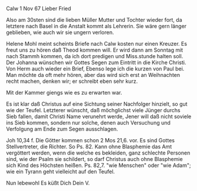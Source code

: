  Calw 1 Nov 67
Lieber Fried

Also am 30sten sind die lieben Müller Mutter und Tochter wieder fort, da letztere nach Basel in die Anstalt kommt als Lehrerin. Sie wäre gern länger geblieben, wie auch wir sie ungern verloren.

Helene Mohl meint scheints Briefe nach Calw kosten nur einen Kreuzer. Es freut uns zu hören daß Theod kommen will. Er wird dann am Sonntag mit nach Stammh kommen, da ich dort predigen und Miss.stunde halten soll. Der Johanna wünschen wir Gottes Segen zum Eintritt in die Kirche Christi. 
Von Herm auch wieder ein Brief, Ebenso lege ich die kurzen von Paul bei. Man möchte da oft mehr hören, aber das wird sich erst an Weihnachten recht machen, denken wir; er schreibt eben sehr kurz.

Mit der Kammer giengs wie es zu erwarten war.

Es ist klar daß Christus auf eine Sichtung seiner Nachfolger hinzielt, so gut wie der Teufel. Letzterer wünscht, daß möchglichst viele Jünger durchs Sieb fallen, damit Christi Name verunehrt werde, Jener will daß nicht soviele ins Sieb kommen, sondern nur solche, denen auch Versuchung und Verfolgung am Ende zum Segen ausschlagen.

Joh 10,34 f. Die Götter kommen schon 2 Mos 21,6. vor. Es sind Gottes Stellvertreter, die Richter. So Ps. 82. Kann ohne Blasphemie das Amt vergöttert werden, wenn die welche es bekleiden, ganz schlechte Personen sind, wie der Psalm sie schildert, so darf Christus auch ohne Blasphemie sich Kind des Höchsten heißen. Ps. 82,7. "wie Menschen" oder "wie Adam"; wie ein Tyrann geht vielleicht auf den Teufel.

 Nun lebewohl Es küßt
 Dich Dein V.
